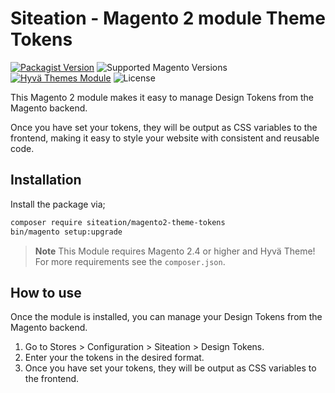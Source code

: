 # Siteation - Magento 2 module Theme Tokens

[![Packagist Version](https://img.shields.io/packagist/v/siteation/magento2-module-theme-tokens?style=for-the-badge)](https://packagist.org/packages/siteation/magento2-module-theme-tokens)
![Supported Magento Versions](https://img.shields.io/badge/magento-%202.4-brightgreen.svg?logo=magento&longCache=true&style=for-the-badge)
[![Hyvä Themes Module](https://img.shields.io/badge/Hyva_Themes-Module-3df0af.svg?longCache=true&style=for-the-badge)](https://hyva.io/)
![License](https://img.shields.io/github/license/siteation/magento2-module-theme-tokens?color=%23234&style=for-the-badge)

This Magento 2 module makes it easy to manage Design Tokens from the Magento backend.

Once you have set your tokens,
they will be output as CSS variables to the frontend,
making it easy to style your website with consistent and reusable code.

## Installation

Install the package via;

```bash
composer require siteation/magento2-theme-tokens
bin/magento setup:upgrade
```

> **Note** This Module requires Magento 2.4 or higher and Hyvä Theme!
> For more requirements see the `composer.json`.

## How to use

Once the module is installed, you can manage your Design Tokens from the Magento backend.

1. Go to Stores > Configuration > Siteation > Design Tokens.
2. Enter your the tokens in the desired format.
4. Once you have set your tokens, they will be output as CSS variables to the frontend.
